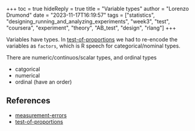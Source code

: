 +++
toc = true
hideReply = true
title = "Variable types"
author = "Lorenzo Drumond"
date = "2023-11-17T16:19:57"
tags = ["statistics",  "designing_running_and_analyzing_experiments",  "week3",  "test",  "coursera",  "experiment",  "theory",  "AB_test",  "design",  "rlang"]
+++


Variables have types. In [test-of-proportions](/wiki/test-of-proportions/) we had to re-encode the variables as `factors`, which is R speech
for categorical/nominal types.

There are numeric/continuos/scalar types, and ordinal types

- catgorical
- numerical
- ordinal (have an order)



## References
- [measurement-errors](/wiki/measurement-errors/)
- [test-of-proportions](/wiki/test-of-proportions/)
